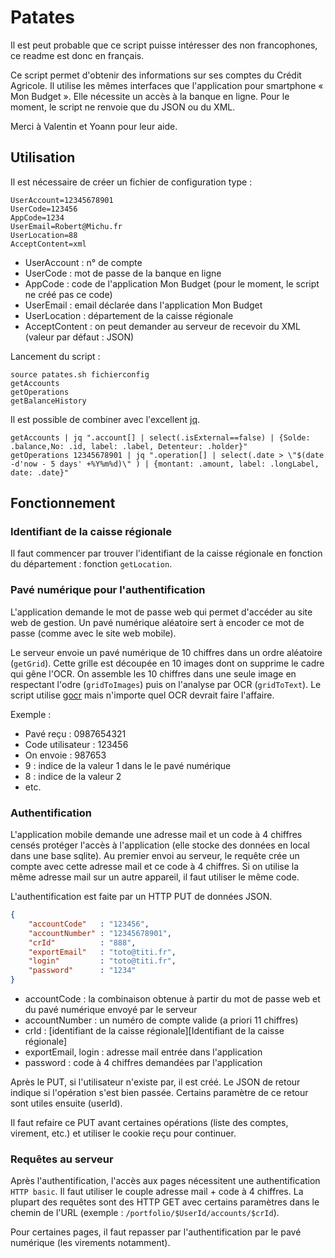 # Patates

Il est peut probable que ce script puisse intéresser des non francophones, ce readme est donc en français.

Ce script permet d'obtenir des informations sur ses comptes du Crédit Agricole. Il utilise les mêmes interfaces que l'application pour smartphone « Mon Budget ». Elle nécessite un accès à la banque en ligne. Pour le moment, le script ne renvoie que du JSON ou du XML.

Merci à Valentin et Yoann pour leur aide.

## Utilisation

Il est nécessaire de créer un fichier de configuration type :

```
UserAccount=12345678901
UserCode=123456
AppCode=1234
UserEmail=Robert@Michu.fr
UserLocation=88
AcceptContent=xml
```

 - UserAccount : n° de compte
 - UserCode : mot de passe de la banque en ligne
 - AppCode : code de l'application Mon Budget (pour le moment, le script ne créé pas ce code)
 - UserEmail : email déclarée dans l'application Mon Budget
 - UserLocation : département de la caisse régionale
 - AcceptContent : on peut demander au serveur de recevoir du XML (valeur par défaut : JSON)

Lancement du script :

```
source patates.sh fichierconfig
getAccounts
getOperations
getBalanceHistory
```

Il est possible de combiner avec l'excellent [jq](http://stedolan.github.io/jq/manual).

```
getAccounts | jq ".account[] | select(.isExternal==false) | {Solde: .balance,No: .id, label: .label, Detenteur: .holder}"
getOperations 12345678901 | jq ".operation[] | select(.date > \"$(date -d'now - 5 days' +%Y%m%d)\" ) | {montant: .amount, label: .longLabel, date: .date}"

```


## Fonctionnement

### Identifiant de la caisse régionale

Il faut commencer par trouver l'identifiant de la caisse régionale en fonction du département : fonction `getLocation`.


### Pavé numérique pour l'authentification

L'application demande le mot de passe web qui permet d'accéder au site web de gestion. Un pavé numérique aléatoire sert à encoder ce mot de passe (comme avec le site web mobile).

Le serveur envoie un pavé numérique de 10 chiffres dans un ordre aléatoire (`getGrid`). Cette grille est découpée en 10 images dont on supprime le cadre qui gêne l'OCR. On assemble les 10 chiffres dans une seule image en respectant l'odre (`gridToImages`) puis on l'analyse par OCR (`gridToText`). Le script utilise [gocr](http://jocr.sourceforge.net/) mais n'importe quel OCR devrait faire l'affaire.


Exemple :
* Pavé reçu : 0987654321
* Code utilisateur : 123456
* On envoie : 987653
* 9 : indice de la valeur 1 dans le le pavé numérique
* 8 : indice de la valeur 2
* etc.



### Authentification

L'application mobile demande une adresse mail et un code à 4 chiffres censés protéger l'accès à l'application (elle stocke des données en local dans une base sqlite). Au premier envoi au serveur, le requête crée un compte avec cette adresse mail et ce code à 4 chiffres. Si on utilise la même adresse mail sur un autre appareil, il faut utiliser le même code.

L'authentification est faite par un HTTP PUT de données JSON.

```json
{
    "accountCode"   : "123456",
    "accountNumber" : "12345678901",
    "crId"          : "888",
    "exportEmail"   : "toto@titi.fr",
    "login"         : "toto@titi.fr",
    "password"      : "1234"
}
```

* accountCode : la combinaison obtenue à partir du mot de passe web et du pavé numérique envoyé par le serveur
* accountNumber : un numéro de compte valide (a priori 11 chiffres)
* crId : [identifiant de la caisse régionale][Identifiant de la caisse régionale]
* exportEmail, login : adresse mail entrée dans l'application
* password : code à 4 chiffres demandées par l'application

Après le PUT, si l'utilisateur n'existe par, il est créé. Le JSON de retour indique si l'opération s'est bien passée. Certains paramètre de ce retour sont utiles ensuite (userId).

Il faut refaire ce PUT avant certaines opérations (liste des comptes, virement, etc.) et utiliser le cookie reçu pour continuer.


### Requêtes au serveur

Après l'authentification, l'accès aux pages nécessitent une authentification `HTTP basic`. Il faut utiliser le couple adresse mail + code à 4 chiffres. La plupart des requêtes sont des HTTP GET avec certains paramètres dans le chemin de l'URL (exemple : `/portfolio/$UserId/accounts/$crId`).

Pour certaines pages, il faut repasser par l'authentification par le pavé numérique (les virements notamment).

